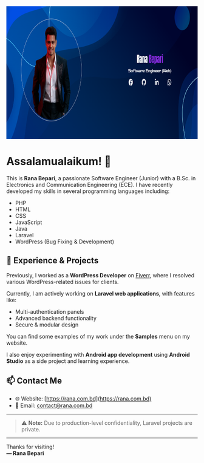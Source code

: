 <img src="image/rana_bepari_bpr9.png" height="350px" width="100%">

# Assalamualaikum! 👋

This is **Rana Bepari**, a passionate Software Engineer (Junior) with a B.Sc. in Electronics and Communication Engineering (ECE). I have recently developed my skills in several programming languages including:

- PHP
- HTML
- CSS
- JavaScript
- Java
- Laravel
- WordPress (Bug Fixing & Development)

## 💼 Experience & Projects

Previously, I worked as a **WordPress Developer** on [Fiverr](https://www.fiverr.com), where I resolved various WordPress-related issues for clients.

Currently, I am actively working on **Laravel web applications**, with features like:

- Multi-authentication panels
- Advanced backend functionality
- Secure & modular design

You can find some examples of my work under the **Samples** menu on my website.

I also enjoy experimenting with **Android app development** using **Android Studio** as a side project and learning experience.

## 📫 Contact Me

- 🌐 Website: [https://rana.com.bd](https://rana.com.bd)
- 📧 Email: [contact@rana.com.bd](mailto:contact@rana.com.bd)

---

> ⚠️ **Note:** Due to production-level confidentiality, Laravel projects are private.

---

Thanks for visiting!  
**— Rana Bepari**
